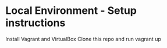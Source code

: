 # Local Environment - Setup instructions

Install Vagrant and VirtualBox
Clone this repo and run vagrant up
